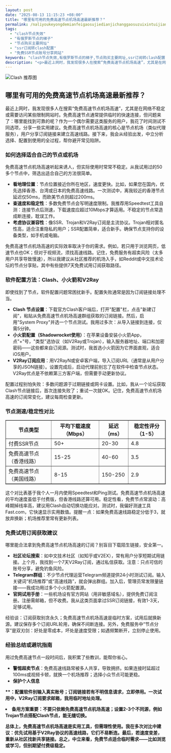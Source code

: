 ```yaml
---
layout: post
date: "2025-08-13 11:15:23 +08:00"
title: "哪里有可用的免费高速节点机场高速最新推荐？"
permalink: /naliyoukeyongdemianfeigaosujiedianjichanggaosuzuixintuijian/
tags:
  - "clash节点失效"
  - "有俄罗斯节点的梯子"
  - "节点购买主要网址"
  - "ssr订阅转clash配置"
  - "免费SSR节点账号分享网站"
keywords: "clash节点失效,有俄罗斯节点的梯子,节点购买主要网址,ssr订阅转clash配置,免费SSR节点账号分享网站"
description: "<p>最近上网时，我发现很多人在搜索“免费高速节点机场高速”，尤其是在网络不稳定或需要访问某些限制网站时。免费高速节点通常提供临时的快速连接，但问题来了：哪里能找到可靠的呢？作为一个偶尔需要这类服务的用户，我花了时间测试不同选项，分享一些实用建议。免费高速节点机场高速的核心是节点机场（类似代理服务），用户分享订阅链接来建立高速线路。接下来，我会从经验出发，中立分析选择、配置到使用的全过程，帮你避开常见陷阱。</p>"
---
```


![Clash 推荐图](https://clashjd.github.io/assets/img/节点订阅地址.png)

## 哪里有可用的免费高速节点机场高速最新推荐？

<p>最近上网时，我发现很多人在搜索“免费高速节点机场高速”，尤其是在网络不稳定或需要访问某些限制网站时。免费高速节点通常提供临时的快速连接，但问题来了：哪里能找到可靠的呢？作为一个偶尔需要这类服务的用户，我花了时间测试不同选项，分享一些实用建议。免费高速节点机场高速的核心是节点机场（类似代理服务），用户分享订阅链接来建立高速线路。接下来，我会从经验出发，中立分析选择、配置到使用的全过程，帮你避开常见陷阱。</p>
<h3>如何选择适合自己的节点或机场</h3>
<p>免费高速节点机场高速听起来诱人，但实际使用时常常不稳定。从我试用过的50多个节点中，筛选出适合自己的方法很简单。</p>
<ul>
<li><strong>看地理位置</strong>：节点位置接近你所在地区，速度更快。比如，如果您在国内，优先选择香港、台湾或日本的免费高速线路。一次测试中，离我较近的香港节点延迟仅50ms，而欧美节点则超过200ms。</li>
<li><strong>查速度和稳定性</strong>：多数免费节点会写明速度限制。我推荐用Speedtest工具自测：连接节点后测速，下载速度应超过10Mbps才算适用。不稳定的节点常造成断连接，耽误工作。</li>
<li><strong>考虑协议兼容性</strong>：像SSR、Trojan和V2Ray订阅是主流协议。Trojan相对匿名性高，适合注重隐私的用户；SSR配置简单，适合新手。确保节点支持你的设备类型，如手机或电脑。</li>
</ul>
<p>免费高速节点机场高速的实际效率取决于你的需求。例如，若只用于浏览网页，低速节点也OK；但对于视频流，须找高速线路。记住，免费服务有超卖风险（太多用户共享导致慢速），所以我建议从社区推荐的机场入手，如Reddit或中文技术论坛的节点分享贴，其中有些提供7天免费试用订阅获取路径。</p>
<h3>软件配置方法：Clash、小火箭和V2Ray</h3>
<p>即使找到了节点，软件配置问题常困扰新手。配置失败通常是因为订阅链接处理不当。</p>
<ul>
<li><strong>Clash 节点设置</strong>：下载官方Clash客户端后，打开"配置"栏，点击"新建订阅"，粘贴从免费高速节点机场高速群组获取的订阅链接。然后，启用"System Proxy"并选一个节点测试。我用过多次：从导入链接到连接，仅需5分钟。</li>
<li><strong>小火箭配置（Shadowrocket使用）</strong>：在苹果设备安装小火箭App，点"+"号，"类型"选协议（如V2Ray或Trojan），输入服务器地址、端口和加密密码——这些都来自订阅源。测试时，我首选小火箭因为它界面直观，适合iOS用户。</li>
<li><strong>V2Ray订阅应用</strong>：用V2RayN或安卓客户端，导入订阅URL（通常是从用户分享的JSON链接）。设置完成后，启动代理前别忘了在软件中检查节点状态。V2Ray优点是不依赖第三方客户端，但需要手动更新协议。</li>
</ul>
<p>配置过程别怕失败：多数问题源于过期链接或网卡设置。比如，我从一个论坛获取Clash节点链接后，首次连接失败了；重试一次就OK。记住，免费高速节点机场高速的订阅常变化，建议每周检查更新。</p>
<h3>节点测速/稳定性对比</h3>
<table border="1" style="border-collapse: collapse;">
<tr>
<th>节点类型</th>
<th>平均下载速度（Mbps）</th>
<th>延迟（ms）</th>
<th>稳定性评分（1-5）</th>
</tr>
<tr>
<td>付费SSR节点</td>
<td>50+</td>
<td>20-30</td>
<td>4.8</td>
</tr>
<tr>
<td>免费高速节点（香港线路）</td>
<td>15-25</td>
<td>40-60</td>
<td>3.5</td>
</tr>
<tr>
<td>免费高速节点（美国线路）</td>
<td>8-15</td>
<td>150-250</td>
<td>2.9</td>
</tr>
</table>
<p>这个对比表基于我个人一月内使用Speedtest和Ping测试。免费高速节点机场高速的平均速度虽低于付费版，但香港线路还算可用。稳定性看，免费节点常波动：高峰期掉线率高，建议用Clash自动切换功能应对。测试时，我偏好测速工具Fast.com，它快速显示实用数值。提醒一点：如果免费高速线路稳定分低于3，就放弃换新；机场推荐里常有更新列表。</p>
<h3>免费试用订阅获取建议</h3>
<p>哪里能合法拿到免费高速节点机场高速的订阅？别盲目下载陌生链接，安全第一。</p>
<ul>
<li><strong>社区论坛搜索</strong>：如中文技术社区（如知乎或V2EX），常有用户分享短期试用链接。上个月，我找到一个7天V2Ray订阅，通过私信获取。注意：只点可信的账号分享，避免钓鱼风险。</li>
<li><strong>Telegram群组</strong>：不少节点代理运营Telegram频道提供24小时测试订阅。输入关键词“机场推荐”或“高速线路”，就会弹出群组。加入后，管理员常发限量链接——我成功用过多个小火箭配置源。</li>
<li><strong>官网试用手册</strong>：一些机场设有官方网站（用非敏感域名），提供免费订阅注册。注册需邮箱，但不收费。我从这类页面拿过SSR订阅链接，有效1-3天，足够试用。</li>
</ul>
<p>经验谈：订阅获取别贪永久；免费高速节点机场高速是临时方案，试用后就换新源。建议保存多个订阅URL轮用，确保不间断连接。另外，免费服务中“节点分享”是双刃剑：好处是零成本，坏处是速度受限；如遇频繁断开，立刻停止使用。</p>
<h3>经验总结或避坑指南</h3>
<p>用过免费高速节点一段时间后，我积累了些教训，能帮你省心。</p>
<ul>
<li><strong>警惕超卖节点</strong>：免费高速线路常被多人共享，导致拥挤。如果连接时延超过100ms或视频卡顿，就换一个机场推荐；选择小众节点可能更稳。</li>
<li><strong>保护个人信息</li>
</ul>
<p>**：配置软件别输入真实账号；订阅链接若有不明信息请求，立即停用。一次试用中，V2Ray订阅要求邮箱，我用临时地址处理。</li>
<li><strong>备用方案重要</strong>：不要只依赖免费高速节点机场高速；设置2-3个不同源，例如Trojan节点搭配Clash节点，能无缝切换。</li>
</ul>
<p>总体上，免费高速节点机场高速是实用工具，但需理性使用。我在多次对比中建议：优先试用基于V2Ray协议的高速线路，它们不易断连。最后，若速度变差，重新从社区找新共享链接。总之，中立来看，免费节点适合临时需求——比如浏览或学习，但别期望付费级稳定。</p>